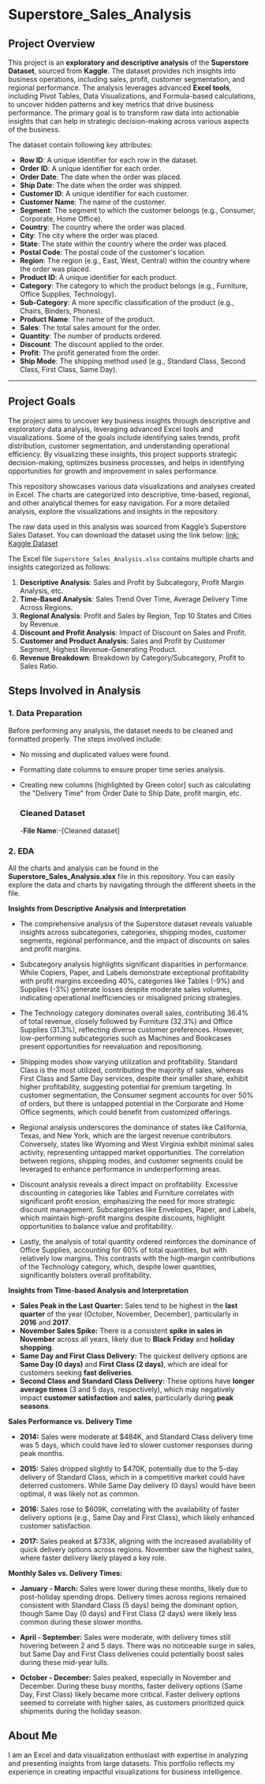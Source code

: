 # Superstore_Sales_Analysis


## Project Overview
This project is an **exploratory and descriptive analysis** of the **Superstore Dataset**, sourced from **Kaggle**. The dataset provides rich insights into business operations, including sales, profit, customer segmentation, and regional performance. The analysis leverages advanced **Excel tools**, including Pivot Tables, Data Visualizations, and Formula-based calculations, to uncover hidden patterns and key metrics that drive business performance. The primary goal is to transform raw data into actionable insights that can help in strategic decision-making across various aspects of the business.

 
The dataset contain following key attributes:
- **Row ID**: A unique identifier for each row in the dataset.
- **Order ID**: A unique identifier for each order.
- **Order Date**: The date when the order was placed.
- **Ship Date**: The date when the order was shipped.
- **Customer ID**: A unique identifier for each customer.
- **Customer Name**: The name of the customer.
- **Segment**: The segment to which the customer belongs (e.g., Consumer, Corporate, Home Office).
- **Country**: The country where the order was placed.
- **City**: The city where the order was placed.
- **State**: The state within the country where the order was placed.
- **Postal Code**: The postal code of the customer's location.
- **Region**: The region (e.g., East, West, Central) within the country where the order was placed.
- **Product ID**: A unique identifier for each product.
- **Category**: The category to which the product belongs (e.g., Furniture, Office Supplies, Technology).
- **Sub-Category**: A more specific classification of the product (e.g., Chairs, Binders, Phones).
- **Product Name**: The name of the product.
- **Sales**: The total sales amount for the order.
- **Quantity**: The number of products ordered.
- **Discount**: The discount applied to the order.
- **Profit**: The profit generated from the order.
- **Ship Mode**: The shipping method used (e.g., Standard Class, Second Class, First Class, Same Day).

---

## Project Goals

The project aims to uncover key business insights through descriptive and exploratory data analysis, leveraging advanced Excel tools and visualizations. Some of the goals include identifying sales trends, profit distribution, customer segmentation, and understanding operational efficiency. By visualizing these insights, this project supports strategic decision-making, optimizes business processes, and helps in identifying opportunities for growth and improvement in sales performance.

This repository showcases various data visualizations and analyses created in Excel. The charts are categorized into descriptive, time-based, regional, and other analytical themes for easy navigation. For a more detailed analysis, explore the visualizations and insights in the repository.

The raw data used in this analysis was sourced from Kaggle’s Superstore Sales Dataset. You can download the dataset using the link below:
[link: Kaggle Dataset](https://www.kaggle.com/datasets/rohitsahoo/sales-forecasting/code)

 The Excel file `Superstore_Sales_Analysis.xlsx` contains multiple charts and insights categorized as follows:

1. **Descriptive Analysis**: Sales and Profit by Subcategory, Profit Margin Analysis, etc.
2. **Time-Based Analysis**: Sales Trend Over Time, Average Delivery Time Across Regions.
3. **Regional Analysis**: Profit and Sales by Region, Top 10 States and Cities by Revenue.
4. **Discount and Profit Analysis**: Impact of Discount on Sales and Profit.
5. **Customer and Product Analysis**: Sales and Profit by Customer Segment, Highest Revenue-Generating Product.
6. **Revenue Breakdown**: Breakdown by Category/Subcategory, Profit to Sales Ratio.


## Steps Involved in Analysis

### 1. Data Preparation

Before performing any analysis, the dataset needs to be cleaned and formatted properly. The steps involved include:
- No missing and duplicated values were found.
- Formatting date columns to ensure proper time series analysis.
- Creating new columns [highlighted by Green color] such as calculating the "Delivery Time" from Order Date to Ship Date, profit margin, etc.

  ### Cleaned Dataset
  -**File Name**:-[Cleaned dataset]


### 2. EDA


All the charts and analysis can be found in the **Superstore_Sales_Analysis.xlsx** file in this repository. You can easily explore the data and charts by navigating through the different sheets in the file.


**Insights from Descriptive Analysis and Interpretation**

   - The comprehensive analysis of the Superstore dataset reveals valuable insights across subcategories, categories, shipping modes, customer segments, regional performance, and the impact of discounts on sales and profit margins.

   - Subcategory analysis highlights significant disparities in performance. While Copiers, Paper, and Labels demonstrate exceptional profitability with profit margins exceeding 40%, categories like Tables (-9%) and Supplies (-3%) generate losses despite moderate sales volumes, indicating operational inefficiencies or misaligned pricing strategies.
     
   - The Technology category dominates overall sales, contributing 36.4% of total revenue, closely followed by Furniture (32.3%) and Office Supplies (31.3%), reflecting diverse customer preferences. However, low-performing subcategories such as Machines and Bookcases present opportunities for reevaluation and repositioning.

   - Shipping modes show varying utilization and profitability. Standard Class is the most utilized, contributing the majority of sales, whereas First Class and Same Day services, despite their smaller share, exhibit higher profitability, suggesting potential for premium targeting. In customer segmentation, the Consumer segment accounts for over 50% of orders, but there is untapped potential in the Corporate and Home Office segments, which could benefit from customized offerings.

   - Regional analysis underscores the dominance of states like California, Texas, and New York, which are the largest revenue contributors. Conversely, states like Wyoming and West Virginia exhibit minimal sales activity, representing untapped market opportunities. The correlation between regions, shipping modes, and customer segments could be leveraged to enhance performance in underperforming areas.

  - Discount analysis reveals a direct impact on profitability. Excessive discounting in categories like Tables and Furniture correlates with significant profit erosion, emphasizing the need for more strategic discount management. Subcategories like Envelopes, Paper, and Labels, which maintain high-profit margins despite discounts, highlight opportunities to balance value and profitability.

  - Lastly, the analysis of total quantity ordered reinforces the dominance of Office Supplies, accounting for 60% of total quantities, but with relatively low margins. This contrasts with the high-margin contributions of the Technology category, which, despite lower quantities, significantly bolsters overall profitability.

**Insights from Time-based Analysis and Interpretation**

- **Sales Peak in the Last Quarter:** Sales tend to be highest in the **last quarter** of the year (October, November, December), particularly in **2016** and **2017**.
- **November Sales Spike:** There is a consistent **spike in sales in November** across all years, likely due to **Black Friday** and **holiday shopping**.
- **Same Day and First Class Delivery:** The quickest delivery options are **Same Day (0 days)** and **First Class (2 days)**, which are ideal for customers seeking **fast deliveries**.
- **Second Class and Standard Class Delivery:** These options have **longer average times** (3 and 5 days, respectively), which may negatively impact **customer satisfaction** and **sales**, particularly during **peak seasons**.


 **Sales Performance vs. Delivery Time**

- **2014:** Sales were moderate at $484K, and Standard Class delivery time was 5 days, which could have led to slower customer responses during peak months.

- **2015:** Sales dropped slightly to $470K, potentially due to the 5-day delivery of Standard Class, which in a competitive market could have deterred customers. While Same Day delivery (0 days) would have been optimal, it was likely not as common.
- **2016:** Sales rose to $609K, correlating with the availability of faster delivery options (e.g., Same Day and First Class), which likely enhanced customer satisfaction.
- **2017:** Sales peaked at $733K, aligning with the increased availability of quick delivery options across regions. November saw the highest sales, where faster delivery likely played a key role.
  
**Monthly Sales vs. Delivery Times:**

- **January - March:** Sales were lower during these months, likely due to post-holiday spending drops. Delivery times across regions remained consistent with Standard Class (5 days) being the dominant option, though Same Day (0 days) and First Class (2 days) were likely less common during these slower months.
  
- **April - September:** Sales were moderate, with delivery times still hovering between 2 and 5 days. There was no noticeable surge in sales, but Same Day and First Class deliveries could potentially boost sales during these mid-year lulls.
  
- **October - December:** Sales peaked, especially in November and December. During these busy months, faster delivery options (Same Day, First Class) likely became more critical. Faster delivery options seemed to correlate with higher sales, as customers prioritized quick shipments during the holiday season.




## **About Me**
I am an Excel and data visualization enthusiast with expertise in analyzing and presenting insights from large datasets. This portfolio reflects my experience in creating impactful visualizations for business intelligence.




